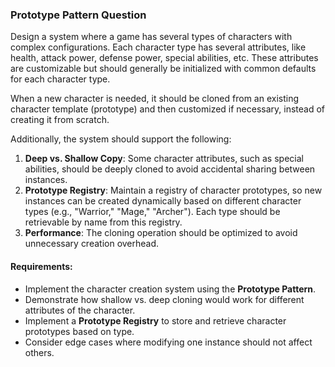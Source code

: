 ### Prototype Pattern Question

Design a system where a game has several types of characters with complex configurations. Each character type has several attributes, like health, attack power, defense power, special abilities, etc. These attributes are customizable but should generally be initialized with common defaults for each character type.

When a new character is needed, it should be cloned from an existing character template (prototype) and then customized if necessary, instead of creating it from scratch.

Additionally, the system should support the following:

1. **Deep vs. Shallow Copy**: Some character attributes, such as special abilities, should be deeply cloned to avoid accidental sharing between instances.
2. **Prototype Registry**: Maintain a registry of character prototypes, so new instances can be created dynamically based on different character types (e.g., "Warrior," "Mage," "Archer"). Each type should be retrievable by name from this registry.
3. **Performance**: The cloning operation should be optimized to avoid unnecessary creation overhead.

#### Requirements:
- Implement the character creation system using the **Prototype Pattern**.
- Demonstrate how shallow vs. deep cloning would work for different attributes of the character.
- Implement a **Prototype Registry** to store and retrieve character prototypes based on type.
- Consider edge cases where modifying one instance should not affect others.